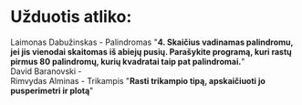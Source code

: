 # Užduotis atliko:  
Laimonas Dabužinskas - Palindromas "**4.	Skaičius vadinamas palindromu, jei jis vienodai skaitomas iš abiejų pusių. Parašykite programą, kuri rastų pirmus 80 palindromų, kurių kvadratai taip pat palindromai.**"  
David Baranovski -  
Rimvydas Alminas -  Trikampis "**Rasti trikampio tipą, apskaičiuoti jo pusperimetri ir plotą**"

